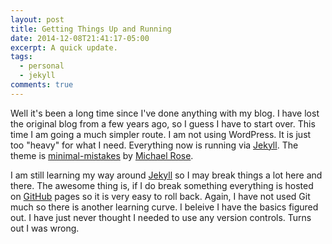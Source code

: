 ```yaml
---
layout: post
title: Getting Things Up and Running
date: 2014-12-08T21:41:17-05:00
excerpt: A quick update.
tags:
  - personal
  - jekyll
comments: true
---
```



Well it's been a long time since I've done anything with my blog. I have lost the original blog from a few years ago, so I guess I have to start over. This time I am going a much simpler route. I am not using WordPress. It is just too "heavy" for what I need. Everything now is running via [Jekyll](http://jekyllrb.com/). The theme is [minimal-mistakes](https://github.com/mmistakes/minimal-mistakes) by [Michael Rose](https://github.com/mmistakes).

I am still learning my way around [Jekyll](http://jekyllrb.com/) so I may break things a lot here and there. The awesome thing is, if I do break something everything is hosted on [GitHub](https://www.github.com) pages so it is very easy to roll back. Again, I have not used Git much so there is another learning curve. I beleive I have the basics figured out. I have just never thought I needed to use any version controls. Turns out I was wrong.
